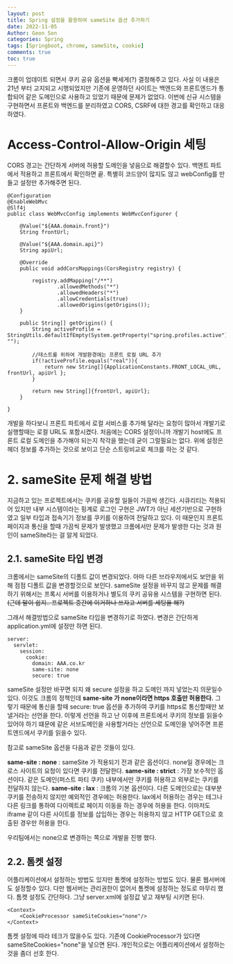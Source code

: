 ```yaml
---
layout: post
title: Spring 설정을 활용하여 sameSite 옵션 추가하기
date: 2022-11-05
Author: Geon Son
categories: Spring
tags: [Springboot, chrome, sameSite, cookie]
comments: true
toc: true    
---
```


크롬이 업데이트 되면서 쿠키 공유 옵션을 빡세게(?) 결정해주고 있다. 사실 이 내용은 21년 부터 고지되고 시행되었지만
기존에 운영하던 사이트는 백엔드와 프론트엔드가 통합되어 같은 도메인으로 사용하고 있었기 때문에 문제가 없었다.
이번에 신규 시스템을 구현하면서 프론트와 백엔드를 분리하였고 CORS, CSRF에 대한 경고를 확인하고 대응하였다.



# Access-Control-Allow-Origin 세팅
CORS 경고는 간단하게 서버에 허용할 도메인을 넣음으로 해결할수 있다. 백엔트 파트에서 적용하고 프론트에서 확인하면 끝.
특별히 코드양이 많지도 않고 webConfig를 만들고 설정만 추가해주면 된다.
```
@Configuration
@EnableWebMvc
@Slf4j
public class WebMvcConfig implements WebMvcConfigurer {

    @Value("${AAA.domain.front}")
    String frontUrl;

    @Value("${AAA.domain.api}")
    String apiUrl;

    @Override
    public void addCorsMappings(CorsRegistry registry) {

        registry.addMapping("/**")
                .allowedMethods("*")
                .allowedHeaders("*")
                .allowCredentials(true)
                .allowedOrigins(getOrigins());
    }

    public String[] getOrigins() {
        String activeProfile = StringUtils.defaultIfEmpty(System.getProperty("spring.profiles.active"), "");

        //테스트를 위하여 개발환경에는 프론트 로컬 URL 추가
        if(!activeProfile.equals("real")){
            return new String[]{ApplicationConstants.FRONT_LOCAL_URL, frontUrl, apiUrl };
        }

        return new String[]{frontUrl, apiUrl};
    }

}

```

개발을 하다보니 프론트 파트에서 로컬 서비스를 추가해 달라는 요청이 많아서 개발기로 실행할때는 로컬 URL도 포함시켰다.
처음에는 CORS 설정이니까 개발기 host에도 프론트 로컬 도메인을 추가해야 되는지 착각을 했는데 굳이 그럴필요는 없다.
위에 설정은 헤더 정보를 추가하는 것으로 보이고 단순 스트링비교로 체크를 하는 것 같다.

# 2. sameSite 문제 해결 방법

지금하고 있는 프로젝트에서는 쿠키를 공유할 일들이 가끔씩 생긴다. 시큐리티는 적용되어 있지만 내부 시스템이라는 핑계로 로그인 구현은 JWT가 아닌 세션기반으로
구현하였고 일부 타입과 접속기기 정보를 쿠키를 이용하여 전달하고 있다. 이 때문인지 프론트 페이지과 통신을 할때 가끔씩 문제가 발생했고
크롬에서만 문제가 발생한 다는 것과 원인이 sameSite라는 걸 알게 되었다.

## 2.1. sameSite 타입 변경

크롬에서는 sameSite의 디폴트 값이 변경되었다. 아마 다른 브라우저에서도 보안을 위해 점점 디폴트 값을 변경할것으로 보인다. sameSite 설정을 바꾸지 않고
문제를 해결하기 위해서는 프록시 서버를 이용하거나 별도의 쿠키 공유용 시스템을 구현하면 된다. ~~(근데 말이 쉽지.. 프로젝트 중간에 이거하나 쓰자고 서버를 세팅을 해?)~~

그래서 해결방법으로 sameSite 타입을 변경하기로 하였다. 변경은 간단하게 application.yml에 설정만 하면 된다.

~~~
server:
  servlet:
    session:      
      cookie:
        domain: AAA.co.kr
        same-site: none
        secure: true
~~~

sameSite 설정만 바꾸면 되지 왜 secure 설정을 하고 도메인 까지 넣었는지 의문일수 있다. 이것도 크롬의 정책인데
**same-site 가 none이라면 https 호출만 허용한다.** 그렇기 때문에 통신을 할때 secure: true 옵션을 추가하여 쿠키를 https로 통신할때만 보낼거라는 선언을 한다.
이렇게 선언을 하고 난 이후에 프론트에서 쿠키의 정보를 읽을수 있어야 하기 떄문에 같은 서브도메인을 사용할거라는 선언으로 도메인을 넣어주면 프론트엔드에서 쿠키를 읽을수 있다.

참고로 sameSite 옵션을 다음과 같은 것들이 있다.

**same-site : none** : sameSite 가 적용되기 전과 같은 옵션이다. none일 경우에는 크로스 사이트의 요청이 있다면 쿠키를 전달한다.
**same-site : strict** : 가장 보수적인 옵션이다. 같은 도메인(퍼스트 파티 쿠키) 내부에서만 쿠키를 허용하고 외부로는 쿠키를 전달하지 않는다.
**same-site : lax** : 크롬의 기본 옵션이다. 다른 도메인으로는 대부분 쿠키를 전송하지 않지만 예외적인 경우에는 허용한다.
lax에서 허용하는 경우는 <a> 테그나 다른 링크를 통하여 다이렉트로 페이지 이동을 하는 경우에 허용을 한다. 이마저도 iframe 같이 다른 사이트를 정보를 삽입하는 경우는
허용하지 않고 HTTP GET으로 호출된 경우만 허용을 한다.

우리팀에서는 none으로 변경하는 쪽으로 개발을 진행 했다.



## 2.2. 톰켓 설정
어플리케이션에서 설정하는 방법도 있지만 톰켓에 설정하는 방법도 있다. 물론 웹서버에도 설정할수 있다. 다만 웹서버는 관리권한이 없어서 톰켓에 설정하는 정도로 마무리 했다.
톰켓 설정도 간단하다. 그냥 server.xml에 설정값 넣고 재부팅 시키면 된다.

~~~
<Context>
    <CookieProcessor sameSiteCookies="none"/>
</Context>
~~~

톰켓 설정에 따라 테크가 많을수도 있다. 기존에 CookieProcessor가 있다면 sameSiteCookies="none"을 넣으면 된다.
개인적으로는 어플리케이션에서 설정하는 것을 좀더 선호 한다.
